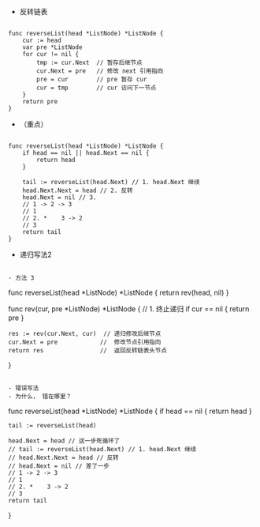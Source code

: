 

- 反转链表

```

func reverseList(head *ListNode) *ListNode {
    cur := head
    var pre *ListNode
    for cur != nil {
        tmp := cur.Next  // 暂存后继节点
        cur.Next = pre   // 修改 next 引用指向 
        pre = cur        // pre 暂存 cur 
        cur = tmp        // cur 访问下一节点
    }
    return pre 
}

```

- （重点）

```

func reverseList(head *ListNode) *ListNode {
    if head == nil || head.Next == nil {
        return head 
    }

    tail := reverseList(head.Next) // 1. head.Next 继续
    head.Next.Next = head // 2. 反转
    head.Next = nil // 3. 
    // 1 -> 2 -> 3 
    // 1
    // 2. *    3 -> 2 
    // 3
    return tail
}

```


- 递归写法2 

```

- 方法 3 
```

func reverseList(head *ListNode) *ListNode {
    return rev(head, nil)
}


func rev(cur, pre *ListNode) *ListNode {
    // 1. 终止递归
    if cur == nil {
        return pre 
    }

    res := rev(cur.Next, cur)  // 递归修改后继节点
    cur.Next = pre            //  修改节点引用指向 
    return res                //  返回反转链表头节点
}

```

- 错误写法
- 为什么， 错在哪里？
```

func reverseList(head *ListNode) *ListNode {
    if head == nil  {
        return head 
    }

    tail := reverseList(head)

    head.Next = head // 这一步死循环了
    // tail := reverseList(head.Next) // 1. head.Next 继续
    // head.Next.Next = head // 反转
    // head.Next = nil // 差了一步
    // 1 -> 2 -> 3 
    // 1
    // 2. *    3 -> 2 
    // 3
    return tail
}

```
